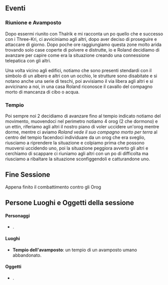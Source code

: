 ## Eventi

### Riunione e Avamposto

Dopo essermi riunito con Thalrik e mi racconta un po quello che e successo con i Three-Kri, ci avviciniamo agli altri, dopo aver deciso di proseguire e attaccare di giorno.
Dopo poche ore raggiungiamo questa zone molto arida trovando solo case coperte di polvere e distrutte, io e Roland decidiamo di avanzare per capire come era la situazione creando una connessione telepatica con gli altri.

Una volta vicino agli edifici, notiamo che sono presenti stendardi con il simbolo di un albero e altri con un occhio, le strutture sono disabitate e si notano anche una serie di teschi, poi avvisiamo il via libera agli altri e si avvicinano a noi, in una casa Roland riconosce il cavallo del compagno morto di mancanza di cibo o acqua.

### Tempio

Poi sempre noi 2 decidiamo di avanzare fino al tempio indicato notiamo del movimento, muovendoci nel perimetro notiamo 4 orog (2 che dormono) e un ettin, riferiamo agli altri il nostro piano di voler uccidere un'orog mentre dorme, mentre ci aviamo *Roland vede il suo compagno morto per terra* al centro del tempio facendoci individuare da un orog che era sveglio, riusciamo a riprendere la situazione e colpiamo prima che possono muoversi uccidendo uno, poi la situazione peggiora avverto gli altri e cerchiamo di scappare ci riuniamo agli altri con un po di difficolta ma riusciamo a ribaltare la situazione sconfiggendoli e catturandone uno.

## Fine Sessione
Appena finito il combattimento contro gli Orog

## Persone Luoghi e Oggetti della sessione

#### Personaggi
- .

#### Luoghi
- **Tempio dell'avamposto**: un tempio di un avamposto umano abbandonato.

#### Oggetti
- .
